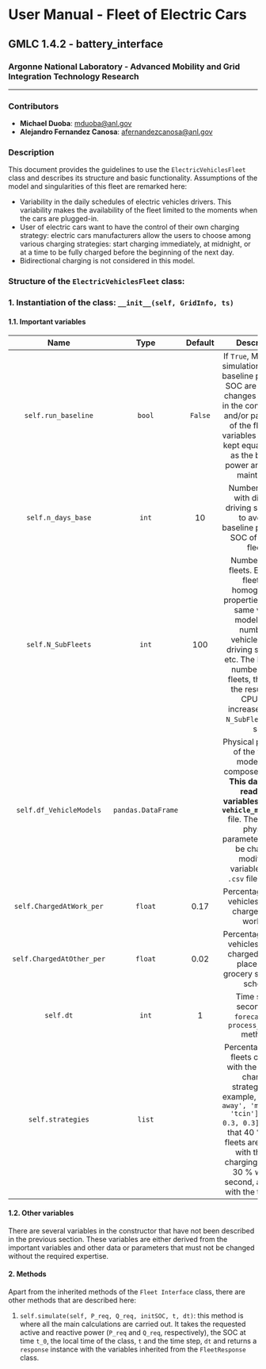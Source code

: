 # User Manual - Fleet of Electric Cars  

## GMLC 1.4.2 - battery_interface
### Argonne National Laboratory - Advanced Mobility and Grid Integration Technology Research 

---

### Contributors
  - **Michael Duoba**: mduoba@anl.gov
  - **Alejandro Fernandez Canosa**: afernandezcanosa@anl.gov

### Description
 
This document provides the guidelines to use the `ElectricVehiclesFleet` class and describes its structure and basic functionality. Assumptions of the model and singularities of this fleet are remarked here:
  - Variability in the daily schedules of electric vehicles drivers. This variability makes the availability of the fleet limited to the moments when the cars are plugged-in.
  - User of electric cars want to have the control of their own charging strategy: electric cars manufacturers allow the users to choose among various charging strategies: start charging immediately, at midnight, or at a time to be fully charged before the beginning of the next day.
  - Bidirectional charging is not considered in this model. 

### Structure of the `ElectricVehiclesFleet` class:

### 1. Instantiation of the class: `__init__(self, GridInfo, ts)`

#### 1.1. Important variables

| Name                |  Type  |  Default | Description  |
|:-------------------:|:------:|:--------:|:-------------:|
| `self.run_baseline` |  `bool`|  `False` | If `True`, Montecarlo simulations to store baseline power and SOC are run. If no changes are made in the configuration and/or parameters of the fleet, this variables should be kept equal to `False` as the baseline power and SOC is maintained. |
| `self.n_days_base`    | `int`|   10     | Number of days with different driving schedules to average baseline power and SOC of the sub fleets.           |
| `self.N_SubFleets`    | `int`|   100    | Number of sub fleets. Each sub fleet has homogeneous properties. That is: same vehicle model, same number of vehicles, same driving schedule, etc. The larger the number of sub fleets, the better the results, but CPU time increases as the `N_SubFleets` does so.   |
| `self.df_VehicleModels`    | `pandas.DataFrame`|      | Physical properties of the vehicle models that compose the fleet. **This dataframe reads the variables from the `vehicle_models.csv`** file. Therefore, if physical parameters have to be changed, modify the variables in the `.csv` file directly.   |
| `self.ChargedAtWork_per`   | `float` | 0.17 | Percentage/100 of vehicles that are charged while working. |
| `self.ChargedAtOther_per`  | `float` | 0.02 | Percentage/100 of vehicles that are charged at other places (e.g. grocery store, high school). |
| `self.dt`  | `int` | 1 | Time step in seconds for `forecast` and `process_request` methods. |
| `self.strategies`  | `list` |   | Percentage of sub fleets charging with the different charging strategies. For example, `[ ['right away', 'midnight', 'tcin'], [0.4, 0.3, 0.3] ]` means that 40 % of sub fleets are charged with the first charging strategy, 30 % with the second, and 30 % with the third one. |


#### 1.2. Other variables

There are several variables in the constructor that have not been described in the previous section. These variables are either derived from the important variables and other data or parameters that must not be changed without the required expertise.

#### 2. Methods

Apart from the inherited methods of the `Fleet Interface` class, there are other methods that are described here:

1. `self.simulate(self, P_req, Q_req, initSOC, t, dt)`: this method is where all the main calculations are carried out. It takes the requested active and reactive power (`P_req` and `Q_req`, respectively), the SOC at time `t_0`, the local time of the class, `t` and the time step, `dt` and returns a `response` instance with the variables inherited from the `FleetResponse` class.



